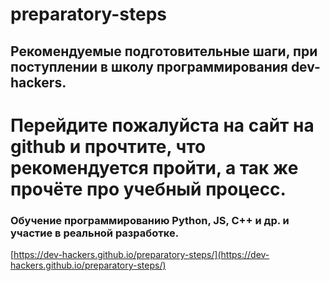 # preparatory-steps
## Рекомендуемые подготовительные шаги, при поступлении в школу программирования dev-hackers.

# Перейдите пожалуйста на сайт на github и прочтите, что рекомендуется пройти, а так же прочёте про учебный процесс.

### Обучение программированию Python, JS, C++ и др. и участие в реальной разработке.

[https://dev-hackers.github.io/preparatory-steps/](https://dev-hackers.github.io/preparatory-steps/)


